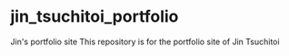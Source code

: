 # jin_tsuchitoi_portfolio
Jin's portfolio site
This repository is for the portfolio site of Jin Tsuchitoi

